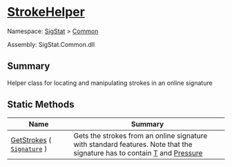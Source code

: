 # [StrokeHelper](./StrokeHelper.md)

Namespace: [SigStat](././) > [Common](./README.md)

Assembly: SigStat.Common.dll

## Summary
Helper class for locating and manipulating strokes in an online signature

## Static Methods

| Name<div><a href="#"><img width=225></a></div> | Summary<div><a href="#"><img width=525></a></div> | 
| --- | --- | 
| [GetStrokes](./Methods/StrokeHelper--GetStrokes.md) ( [`Signature`](./Signature.md) ) | Gets the strokes from an online signature with standard features. Note that  the signature has to contain [T](https://github.com/hargitomi97/sigstat/blob/master/docs/md/SigStat/Common/Features.md) and [Pressure](https://github.com/hargitomi97/sigstat/blob/master/docs/md/SigStat/Common/Features.md) | 



